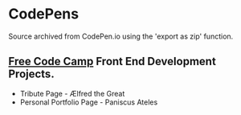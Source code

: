 # CodePens

Source archived from CodePen.io using the 'export as zip' function.

## [Free Code Camp](https://www.freecodecamp.org/) Front End Development Projects.

  * Tribute Page - Ælfred the Great
  * Personal Portfolio Page - Paniscus Ateles

<!-- EOF -->
